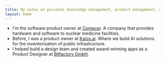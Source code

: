 ```yaml
---
title: My notes on personal knowledge management, product management, and technology
layout: home
---
```

<ul class="links">
        <li>I'm the software product owner at <a href="https://www.comecer.com/" title="Aseptic Processing and Containment Technologies.">Comecer</a>. A company that provides hardware and software to nuclear medicine facilities.</li>
        <li>Before, I was a product owner at <a href="https://www.kaios.ai/" title="AI-solutions for asset management.">Kaios.ai</a>. Where we build AI solutions for the inventorisation of public infrastructure.</li>
        <li>I helped build a design team and created award-winning apps as a Product Designer at <a href="https://www.bitfactory.io/">Bitfactory GmbH</a>.</li>
</ul>